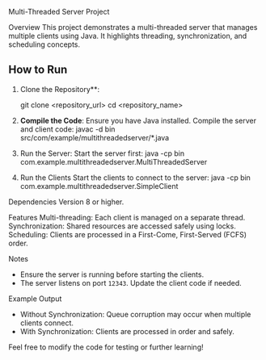  Multi-Threaded Server Project

Overview
This project demonstrates a multi-threaded server that manages multiple clients using Java. It highlights threading, synchronization, and scheduling concepts.

## How to Run
1. Clone the Repository**:
 
   git clone <repository_url>
   cd <repository_name>
 

2. **Compile the Code**:
   Ensure you have Java installed. Compile the server and client code:
     javac -d bin src/com/example/multithreadedserver/*.java


3. Run the Server:
   Start the server first:
    java -cp bin com.example.multithreadedserver.MultiThreadedServer


4. Run the Clients
   Start the clients to connect to the server:
   java -cp bin com.example.multithreadedserver.SimpleClient
   

Dependencies
Version 8 or higher.

Features
Multi-threading: Each client is managed on a separate thread.
Synchronization: Shared resources are accessed safely using locks.
Scheduling: Clients are processed in a First-Come, First-Served (FCFS) order.

Notes
- Ensure the server is running before starting the clients.
- The server listens on port `12343`. Update the client code if needed.

Example Output
- Without Synchronization: Queue corruption may occur when multiple clients connect.
- With Synchronization: Clients are processed in order and safely.


Feel free to modify the code for testing or further learning!



